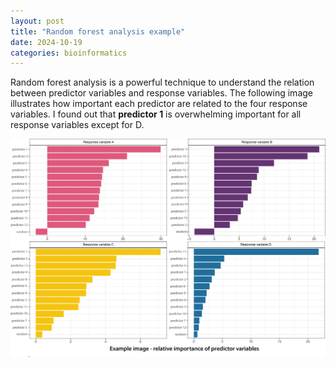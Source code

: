 ```yaml
---
layout: post
title: "Random forest analysis example"
date: 2024-10-19
categories: bioinformatics
---
```


Random forest analysis is a powerful technique to understand the relation between predictor variables and response variables.
The following image illustrates how important each predictor are related to the four response variables.
I found out that **predictor 1** is overwhelming important for all response variables except for D.

![Random forest image 1](/assets/images/bioinformatics/random_forest_example.png)
